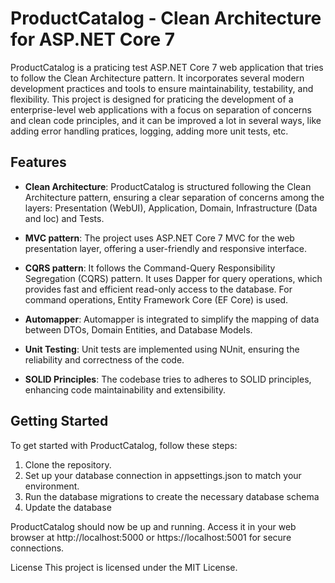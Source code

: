 # ProductCatalog - Clean Architecture for ASP.NET Core 7

ProductCatalog is a praticing test ASP.NET Core 7 web application that tries to follow the Clean Architecture pattern. It incorporates several modern development practices and tools to ensure maintainability, testability, and flexibility. 
This project is designed for praticing the development of a enterprise-level web applications with a focus on separation of concerns and clean code principles, and it can be improved a lot in several ways, like adding error handling pratices, logging, adding more unit tests, etc.

## Features

- **Clean Architecture**: ProductCatalog is structured following the Clean Architecture pattern, ensuring a clear separation of concerns among the layers: Presentation (WebUI), Application, Domain,  Infrastructure (Data and Ioc) and Tests.

- **MVC pattern**: The project uses ASP.NET Core 7 MVC for the web presentation layer, offering a user-friendly and responsive interface.

- **CQRS pattern**: It follows the Command-Query Responsibility Segregation (CQRS) pattern. It uses Dapper for query operations, which provides fast and efficient read-only access to the database. For command operations, Entity Framework Core (EF Core) is used.

- **Automapper**: Automapper is integrated to simplify the mapping of data between DTOs, Domain Entities, and Database Models.

- **Unit Testing**: Unit tests are implemented using NUnit, ensuring the reliability and correctness of the code.

- **SOLID Principles**: The codebase tries to adheres to SOLID principles, enhancing code maintainability and extensibility.

## Getting Started

To get started with ProductCatalog, follow these steps:

1. Clone the repository.
2. Set up your database connection in appsettings.json to match your environment.
3. Run the database migrations to create the necessary database schema
4. Update the database


ProductCatalog should now be up and running. Access it in your web browser at http://localhost:5000 or https://localhost:5001 for secure connections.

License
This project is licensed under the MIT License.
